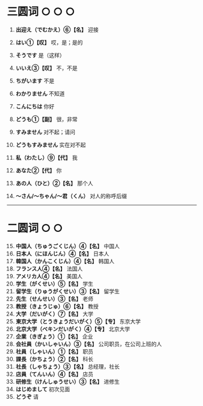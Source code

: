 
# 三圆词 ○ ○ ○

1. **出迎え（でむかえ）⑥【名】** 迎接  
2. **はい①【叹】** 哎，是；是的  
3. **そうです** 是（这样）  
4. **いいえ③【叹】** 不，不是  
5. **ちがいます** 不是  
6. **わかりません** 不知道  
7. **こんにちは** 你好  

8. **どうも①【副】** 很，非常  
9. **すみません** 对不起；请问  
10. **どうもすみません** 实在对不起  
11. **私（わたし）⑨【代】** 我  
12. **あなた②【代】** 你  
13. **あの人（ひと）②【名】** 那个人  
14. **〜さん/〜ちゃん/〜君（くん）** 对人的称呼后缀  

---

# 二圆词 ○ ○  


15. **中国人（ちゅうごくじん）④【名】** 中国人  
16. **日本人（にほんじん）④【名】** 日本人  
17. **韓国人（かんこくじん）④【名】** 韩国人  
18. **フランス人④【名】** 法国人  
19. **アメリカ人④【名】** 美国人  
20. **学生（がくせい）⑤【名】** 学生  
21. **留学生（りゅうがくせい）③【名】** 留学生  
22. **先生（せんせい）③【名】** 老师  
23. **教授（きょうじゅ）⑥【名】** 教授  
24. **大学（だいがく）⑦【名】** 大学  
25. **東京大学（とうきょうだいがく）⑤【专】** 东京大学  
26. **北京大学（べキンだいがく）④【专】** 北京大学  
27. **企業（きぎょう）①【名】** 企业  
28. **会社員（かいしゃいん）③【名】** 公司职员，在公司上班的人  
29. **社員（しゃいん）①【名】** 职员  
30. **課長（かちょう）②【名】** 科长  
31. **社長（しゃちょう）③【名】** 总经理，社长  
32. **店員（てんいん）④【名】** 店员  
33. **研修生（けんしゅうせい）③【名】** 进修生  
34. **はじめまして** 初次见面  
35. **どうぞ** 请
